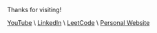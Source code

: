 Thanks for visiting!

[YouTube](https://www.youtube.com/channel/UCKNEngBpKyi4uJLJj7XrWiA) \\
[LinkedIn](https://www.linkedin.com/in/noah-park-b263b7152/) \\
[LeetCode](https://leetcode.com/noahjpark/) \\
[Personal Website](https://noahjpark.github.io/portfolio/)
